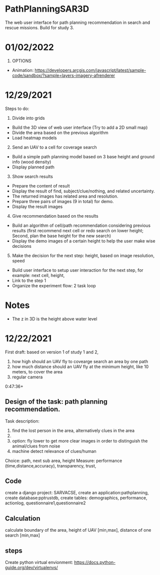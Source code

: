# PathPlanningSAR3D
The web user interface for path planning recommendation in search and rescue missions. Build for study 3.
# 01/02/2022
1. OPTIONS
  - Animation: https://developers.arcgis.com/javascript/latest/sample-code/sandbox/?sample=layers-imagery-afrenderer

# 12/29/2021
Steps to do:
1. Divide into grids
  - Build the 3D view of web user interface (Try to add a 2D small map)
  - Divide the area based on the previous algorithm
  - Load heatmap models
2. Send an UAV to a cell for coverage search
  - Build a simple path planning model based on 3 base height and ground info (wood density)
  - Display planned path
3. Show search results
  - Prepare the content of result
  - Display the result of find, subject/clue/nothing, and related uncertainty.
  - The returned images has related area and resolution.
  - Prepare three pairs of images (9 in total) for demo.
  - Display the result images
4. Give recommendation based on the results
  - Build an algorithm of cell/path recommendation considering previous results (first recommend next cell or redo search on lower height; Second, plan the base height for the new search)
  - Display the demo images of a certain height to help the user make wise decisions
5. Make the decision for the next step: height, based on image resolution, speed
  - Build user interface to setup user interaction for the next step, for example: next cell, height,
  - Link to the step 1
  - Organize the experiment flow: 2 task loop
# Notes
  - The z in 3D is the height above water level

# 12/22/2021
First draft:
based on version 1 of study 1 and 2,
1) how high should an UAV fly to covearge search an area by one path
2) how much distance should an UAV fly at the minimum height, like 10 meters, to cover the area
3) regular camera

0:47:36+
## Design of the task: path planning recommendation.
Task description:
1) find the lost person in the area, alternatively clues in the area
2)
3) option: fly lower to get more clear images in order to distinguish the animal/clues from noise
4) machine detect relevance of clues/human


Choice: path, next sub area, height
Measure: performance (time,distance,accuracy), transparency, trust,

## Code
create a django project: SARVACSE, create an application:pathplanning, create database:pptrustdb, create tables: demographics, performance, actionlog, questionnaire1,questionnaire2

## Calculation
calculate boundary of the area, height of UAV [min,max], distance of one search [min,max]

## steps
Create python virtual envionment: https://docs.python-guide.org/dev/virtualenvs/
